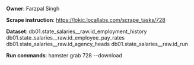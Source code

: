 **Owner**: Farzpal Singh
 
**Scrape instruction**: https://lokic.locallabs.com/scrape_tasks/728

**Dataset**:
db01.state_salaries__raw.id_employment_history
db01.state_salaries__raw.id_employee_pay_rates
db01.state_salaries__raw.id_agency_heads
db01.state_salaries__raw.id_run

**Run commands**:
hamster grab 728 --download
